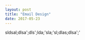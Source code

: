 ```yaml
---
layout: post
title: "Email Design"
date: 2017-05-23
---	
```




sldsal;dlsa';dls';lda;'sla;'sl;dlas;dlsa';'
